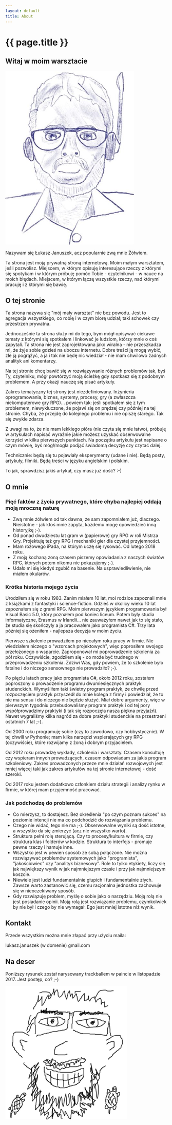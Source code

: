 ```yaml
---
layout: default
title: About
---
```


# {{ page.title }}

## Witaj w moim warsztacie

![_Rysunek: autoportret "ołówkiem" w Procreate na różowym iPadzie_](/img/about/180425-ljzolw.jpg)

Nazywam się Łukasz Januszek, acz popularnie zwą mnie Żółwiem.

Ta strona jest moją prywatną stroną internetową. Moim małym warsztatem, jeśli pozwolisz. Miejscem, w którym opisuję interesujące rzeczy z którymi się spotykam i w którym próbuję pomóc Tobie - czytelnikowi - w nauce na moich błędach. Miejscem, w którym łączę wszystkie rzeczy, nad którymi pracuję i z którymi się bawię.

## O tej stronie

Ta strona nazywa się "mój mały warsztat" nie bez powodu. Jest to agregacja wszystkiego, co robię i w czym biorę udział; taki schowek czy przestrzeń prywatna.

Jednocześnie ta strona służy mi do tego, bym mógł opisywać ciekawe tematy z którymi się spotkałem i linkować je ludziom, którzy mnie o coś zapytali. Ta strona nie jest zaprojektowana jako wiralna - nie przeszkadza mi, że żyje sobie gdzieś na uboczu internetu. Dobre treści ją mogą wybić, złe ją pogrążyć, a ja i tak nie będę nic wiedział - nie mam chwilowo żadnych analityk ani komentarzy.

Na tej stronie chcę bawić się w rozwiązywanie różnych problemów tak, byś Ty, czytelniku, mógł powtórzyć moją ścieżkę gdy spotkasz się z podobnym problemem. A przy okazji nauczę się pisać artykuły.

Zakres tematyczny tej strony jest niezdefiniowany. Inżynieria oprogramowania, biznes, systemy, procesy, gry (a zwłaszcza niekomputerowe gry RPG)... powiem tak: jeśli spotkałem się z tym problemem, niewykluczone, że pojawi się on prędzej czy później na tej stronie. Chyba, że przejdę do kolejnego problemu i nie opiszę starego. Tak się zwykle zdarza.

Z uwagi na to, że nie mam lekkiego pióra (nie czyta się mnie łatwo), próbuję w artykułach napisać wyraźnie jakie możesz uzyskać obserwowalne korzyści w kilku pierwszych punktach. Na początku artykułu jest napisane o czym mówię, byś mógł/mogła podjąć świadomą decyzję czy czytać dalej.

Technicznie: będą się tu pojawiały eksperymenty (udane i nie). Będą posty, artykuły, filmiki. Będą treści w języku angielskim i polskim.

To jak, sprawdzisz jakiś artykuł, czy masz już dość? :-)

## O mnie

### Pięć faktów z życia prywatnego, które chyba najlepiej oddają moją mroczną naturę

* Zwą mnie żółwiem od tak dawna, że sam zapomniałem już, dlaczego. Nieistotne - jak ktoś mnie zapyta, każdemu mogę opowiedzieć inną historyjkę ;-).
* Od ponad dwudziestu lat gram w (papierowe) gry RPG w roli Mistrza Gry. Projektuję też gry RPG i mechaniki gier dla czystej przyjemności.
* Mam różowego iPada, na którym uczę się rysować. Od lutego 2018 roku.
* Z moją kochaną żoną czasem piszemy opowiadania z naszych światów RPG, których potem nikomu nie pokazujemy ;-).
* Udało mi się kiedyś zgubić na basenie. Na usprawiedliwienie, nie miałem okularów.

### Krótka historia mojego życia

Urodziłem się w roku 1983. Zanim miałem 10 lat, moi rodzice zapoznali mnie z książkami z fantastyki i science-fiction. Gdzieś w okolicy wieku 10 lat zapoznałem się z grami RPG. Moim pierwszym językiem programowania był Visual Basic 5.0, który poznałem pod koniec liceum. Potem były studia informatyczne, Erasmus w Irlandii... nie zauważyłem nawet jak to się stało, że studia się skończyły a ja pracowałem jako programista C#. Trzy lata później się ożeniłem - najlepsza decyzja w moim życiu.

Pierwsze szkolenie prowadziłem po niecałym roku pracy w firmie. Nie wiedziałem niczego o "wzorcach projektowych", więc poprosiłem swojego przełożonego o wsparcie. Zaproponował mi poprowadzenie szkolenia za pół roku. Oczywiście, zgodziłem się - co może być trudnego w przeprowadzeniu szkolenia. Zdziwi Was, gdy powiem, że to szkolenie było fatalne i do niczego sensownego nie prowadziło? ;-).

Po pięciu latach pracy jako programista C#, około 2012 roku, zostałem poproszony o prowadzenie programu dwumiesięcznych praktyk studenckich. Wymyśliłem taki świetny program praktyk, że chwilę przed rozpoczęciem praktyk przyszedł do mnie kolega z firmy i powiedział, że to nie ma sensu i do niczego nie będzie służyć. Miał dobre argumenty, więc w pierwszym tygodniu przebudowaliśmy program praktyk i od tej pory współprowadzimy praktyki (i tak się rozpoczęła nasza piękna przyjaźń). Nawet wygraliśmy kilka nagród za dobre praktyki studenckie na przestrzeni ostatnich 7 lat ;-).

Od 2000 roku programuję sobie (czy to zawodowo, czy hobbystycznie). W tej chwili w Pythonie; mam kilka narzędzi wspierających gry RPG (oczywiście), które rozwijamy z żoną i dobrym przyjacielem.

Od 2012 roku prowadzę wykłady, szkolenia i warsztaty. Czasem konsultuję czy wspieram innych prowadzących, czasem odpowiadam za jakiś program szkoleniowy. Zakres prowadzonych przeze mnie działań rozwojowych jest mniej więcej taki jak zakres artykułów na tej stronie internetowej - dość szeroki.

Od 2017 roku jestem dodatkowo członkiem działu strategii i analizy rynku w firmie, w której mam przyjemność pracować.

### Jak podchodzę do problemów

* Co mierzysz, to dostajesz. Bez określenia "po czym poznam sukces" na poziomie intencji nie ma co podchodzić do rozwiązania problemu.
* Czego nie widać, tego nie ma ;-). Obserwowalne wyniki są dość istotne, a wszystko da się zmierzyć (acz nie wszystko warto).
* Struktura pełni rolę sterującą. Czy to procesy/kultura w firmie, czy struktura klas i folderów w kodzie. Struktura to interfejs - promuje pewne rzeczy i hamuje inne.
* Wszystko jest w pewien sposób ze sobą połączone. Nie można rozwiązywać problemów systemowych jako "programista", "jakościowiec" czy "analityk biznesowy". Role to tylko etykiety, liczy się jak największy wynik w jak najmniejszym czasie i przy jak najmniejszym koszcie.
* Niewiele jest ludzi fundamentalnie głupich i fundamentalnie złych. Zawsze warto zastanowić się, czemu racjonalna jednostka zachowuje się w nieoczekiwany sposób.
* Gdy rozwiązuję problem, myślę o sobie jako o narzędziu. Moją rolą nie jest posiadanie opinii. Moją rolą jest rozwiązanie problemu, czymkolwiek by nie był i czego by nie wymagał. Ego jest mniej istotne niż wynik.

## Kontakt

Przede wszystkim można mnie złapać przy użyciu maila:

lukasz.januszek (w domenie) gmail.com

## Na deser

Poniższy rysunek został narysowany trackballem w paincie w listopadzie 2017. Jest postęp, co? ;-)

![_Rysunek: kiepsko narysowany przeze mnie autoportret swojej twarzy w paincie. Zawiera dwa kiepsko narysowane żółwie._](/img/about/ljzolw.png)
